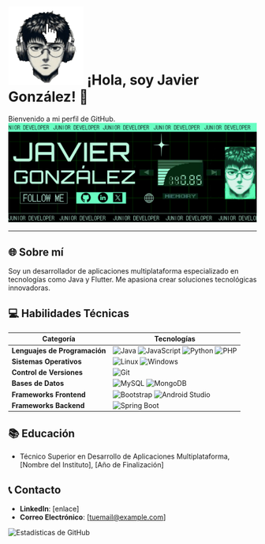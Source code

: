 # ![sprites](sprite2.png) ¡Hola, soy Javier González! 👋

Bienvenido a mi perfil de GitHub. 
![banner](banner.png)

---

## 🌐 Sobre mí
Soy un desarrollador de aplicaciones multiplataforma especializado en tecnologías como Java y Flutter. Me apasiona crear soluciones tecnológicas innovadoras.

## 💻 Habilidades Técnicas

| Categoría               | Tecnologías                                                                                                                                                             |
|-------------------------|-------------------------------------------------------------------------------------------------------------------------------------------------------------------------|
| **Lenguajes de Programación** | ![Java](https://img.shields.io/badge/-Java-red?style=flat-square&logo=java) ![JavaScript](https://img.shields.io/badge/-JavaScript-F7DF1E?style=flat-square&logo=javascript) ![Python](https://img.shields.io/badge/-Python-3776AB?style=flat-square&logo=Python) ![PHP](https://img.shields.io/badge/-PHP-777BB4?style=flat-square&logo=php) |
| **Sistemas Operativos**      | ![Linux](https://img.shields.io/badge/-Linux-FCC624?style=flat-square&logo=linux) ![Windows](https://img.shields.io/badge/-Windows-0078D6?style=flat-square&logo=windows)                                                         |
| **Control de Versiones**     | ![Git](https://img.shields.io/badge/-Git-F05032?style=flat-square&logo=git)                                                                                                                         |
| **Bases de Datos**           | ![MySQL](https://img.shields.io/badge/-MySQL-4479A1?style=flat-square&logo=mysql) ![MongoDB](https://img.shields.io/badge/-MongoDB-47A248?style=flat-square&logo=mongodb)                                                       |
| **Frameworks Frontend**      | ![Bootstrap](https://img.shields.io/badge/-Bootstrap-7952B3?style=flat-square&logo=bootstrap) ![Android Studio](https://img.shields.io/badge/-Android_Studio-3DDC84?style=flat-square&logo=android-studio)                     |
| **Frameworks Backend**       | ![Spring Boot](https://img.shields.io/badge/-SpringBoot-6DB33F?style=flat-square&logo=spring-boot)                                                                      |

## 📚 Educación
- Técnico Superior en Desarrollo de Aplicaciones Multiplataforma, [Nombre del Instituto], [Año de Finalización]

## 📞 Contacto
- **LinkedIn**: [enlace]
- **Correo Electrónico**: [tuemail@example.com]

![Estadísticas de GitHub](https://github-readme-stats.vercel.app/api?username=gonzgimnzjavier&show_icons=true)
